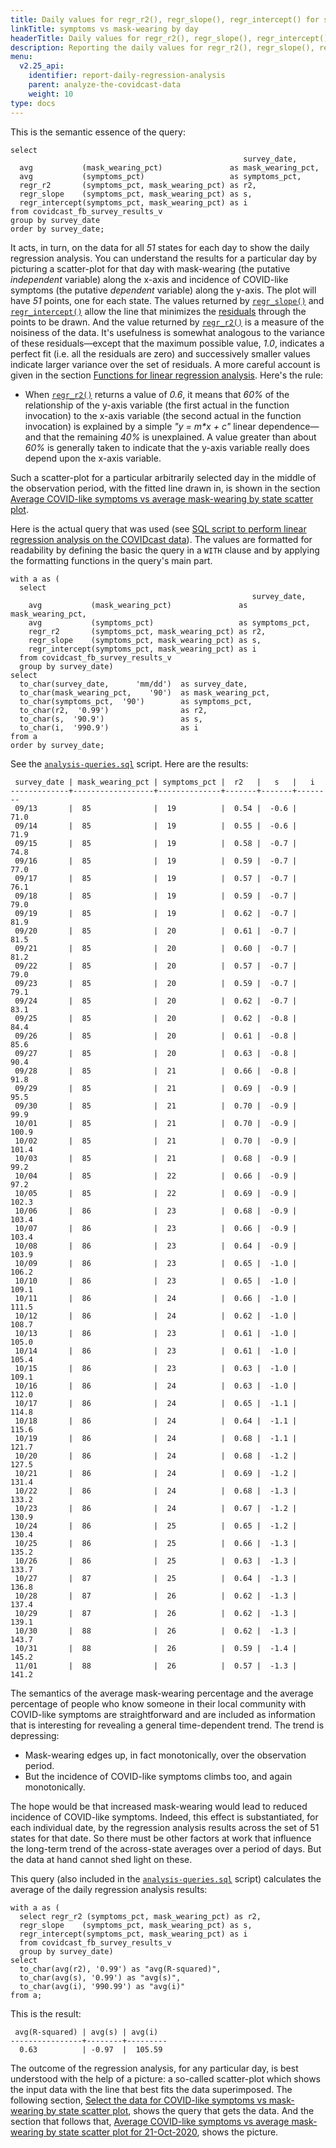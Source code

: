 ```yaml
---
title: Daily values for regr_r2(), regr_slope(), regr_intercept() for symptoms vs mask-wearing
linkTitle: symptoms vs mask-wearing by day
headerTitle: Daily values for regr_r2(), regr_slope(), regr_intercept() for symptoms vs mask-wearing
description: Reporting the daily values for regr_r2(), regr_slope(), regr_intercept() for symptoms vs mask-wearing
menu:
  v2.25_api:
    identifier: report-daily-regression-analysis
    parent: analyze-the-covidcast-data
    weight: 10
type: docs
---
```


This is the semantic essence of the query:

```plpgsql
select
                                                    survey_date,
  avg           (mask_wearing_pct)               as mask_wearing_pct,
  avg           (symptoms_pct)                   as symptoms_pct,
  regr_r2       (symptoms_pct, mask_wearing_pct) as r2,
  regr_slope    (symptoms_pct, mask_wearing_pct) as s,
  regr_intercept(symptoms_pct, mask_wearing_pct) as i
from covidcast_fb_survey_results_v
group by survey_date
order by survey_date;
```

It acts, in turn, on the data for all _51_ states for each day to show the daily regression analysis. You can understand the results for a particular day by picturing a scatter-plot for that day with mask-wearing (the putative _independent_ variable) along the x-axis and incidence of COVID-like symptoms (the putative _dependent_ variable) along the y-axis. The plot will have _51_ points, one for each state. The values returned by [`regr_slope()`](../../../function-syntax-semantics/linear-regression/regr/#regr-slope-regr-intercept) and [`regr_intercept()`](../../../function-syntax-semantics/linear-regression/regr/#regr-slope-regr-intercept) allow the line that minimizes the [residuals](https://statisticsbyjim.com/glossary/residuals/) through the points to be drawn. And the value returned by [`regr_r2()`](../../../function-syntax-semantics/linear-regression/regr/#regr-r2) is a measure of the noisiness of the data. It's usefulness is somewhat analogous to the variance of these residuals—except that the maximum possible value, _1.0_, indicates a perfect fit (i.e. all the residuals are zero) and successively smaller values indicate larger variance over the set of residuals. A more careful account is given in the section [Functions for linear regression analysis](../../../function-syntax-semantics/linear-regression/). Here's the rule:

- When [`regr_r2()`](../../../function-syntax-semantics/linear-regression/regr/#regr-r2) returns a value of _0.6_, it means that _60%_ of the relationship of the y-axis variable (the first actual in the function invocation) to the x-axis variable (the second actual in the function invocation) is explained by a simple _"y = m*x + c"_ linear dependence—and that the remaining _40%_ is unexplained. A value greater than about _60%_ is generally taken to indicate that the y-axis variable really does depend upon the x-axis variable.

Such a scatter-plot for a particular arbitrarily selected day in the middle of the observation period, with the fitted line drawn in, is shown in the section [Average COVID-like symptoms vs average mask-wearing by state scatter plot](../scatter-plot-for-2020-10-21/).

Here is the actual query that was used (see [SQL script to perform linear regression analysis on the COVIDcast data](../analysis-scripts/analysis-queries-sql/)). The values are formatted for readability by defining the basic the  query in a `WITH` clause and by applying the formatting functions in the query's main part.

```plpgsql
with a as (
  select
                                                      survey_date,
    avg           (mask_wearing_pct)               as mask_wearing_pct,
    avg           (symptoms_pct)                   as symptoms_pct,
    regr_r2       (symptoms_pct, mask_wearing_pct) as r2,
    regr_slope    (symptoms_pct, mask_wearing_pct) as s,
    regr_intercept(symptoms_pct, mask_wearing_pct) as i
  from covidcast_fb_survey_results_v
  group by survey_date)
select
  to_char(survey_date,      'mm/dd')  as survey_date,
  to_char(mask_wearing_pct,    '90')  as mask_wearing_pct,
  to_char(symptoms_pct,  '90')        as symptoms_pct,
  to_char(r2,  '0.99')                as r2,
  to_char(s,  '90.9')                 as s,
  to_char(i,  '990.9')                as i
from a
order by survey_date;
```

See the [`analysis-queries.sql`](./../analysis-scripts/analysis-queries-sql/) script. Here are the results:

```
 survey_date | mask_wearing_pct | symptoms_pct |  r2   |   s   |   i
-------------+------------------+--------------+-------+-------+--------
 09/13       |  85              |  19          |  0.54 |  -0.6 |   71.0
 09/14       |  85              |  19          |  0.55 |  -0.6 |   71.9
 09/15       |  85              |  19          |  0.58 |  -0.7 |   74.8
 09/16       |  85              |  19          |  0.59 |  -0.7 |   77.0
 09/17       |  85              |  19          |  0.57 |  -0.7 |   76.1
 09/18       |  85              |  19          |  0.59 |  -0.7 |   79.0
 09/19       |  85              |  19          |  0.62 |  -0.7 |   81.9
 09/20       |  85              |  20          |  0.61 |  -0.7 |   81.5
 09/21       |  85              |  20          |  0.60 |  -0.7 |   81.2
 09/22       |  85              |  20          |  0.57 |  -0.7 |   79.0
 09/23       |  85              |  20          |  0.59 |  -0.7 |   79.1
 09/24       |  85              |  20          |  0.62 |  -0.7 |   83.1
 09/25       |  85              |  20          |  0.62 |  -0.8 |   84.4
 09/26       |  85              |  20          |  0.61 |  -0.8 |   85.6
 09/27       |  85              |  20          |  0.63 |  -0.8 |   90.4
 09/28       |  85              |  21          |  0.66 |  -0.8 |   91.8
 09/29       |  85              |  21          |  0.69 |  -0.9 |   95.5
 09/30       |  85              |  21          |  0.70 |  -0.9 |   99.9
 10/01       |  85              |  21          |  0.70 |  -0.9 |  100.9
 10/02       |  85              |  21          |  0.70 |  -0.9 |  101.4
 10/03       |  85              |  21          |  0.68 |  -0.9 |   99.2
 10/04       |  85              |  22          |  0.66 |  -0.9 |   97.2
 10/05       |  85              |  22          |  0.69 |  -0.9 |  102.3
 10/06       |  86              |  23          |  0.68 |  -0.9 |  103.4
 10/07       |  86              |  23          |  0.66 |  -0.9 |  103.4
 10/08       |  86              |  23          |  0.64 |  -0.9 |  103.9
 10/09       |  86              |  23          |  0.65 |  -1.0 |  106.2
 10/10       |  86              |  23          |  0.65 |  -1.0 |  109.1
 10/11       |  86              |  24          |  0.66 |  -1.0 |  111.5
 10/12       |  86              |  24          |  0.62 |  -1.0 |  108.7
 10/13       |  86              |  23          |  0.61 |  -1.0 |  105.0
 10/14       |  86              |  23          |  0.61 |  -1.0 |  105.4
 10/15       |  86              |  23          |  0.63 |  -1.0 |  109.1
 10/16       |  86              |  24          |  0.63 |  -1.0 |  112.0
 10/17       |  86              |  24          |  0.65 |  -1.1 |  114.8
 10/18       |  86              |  24          |  0.64 |  -1.1 |  115.6
 10/19       |  86              |  24          |  0.68 |  -1.1 |  121.7
 10/20       |  86              |  24          |  0.68 |  -1.2 |  127.5
 10/21       |  86              |  24          |  0.69 |  -1.2 |  131.4
 10/22       |  86              |  24          |  0.68 |  -1.3 |  133.2
 10/23       |  86              |  24          |  0.67 |  -1.2 |  130.9
 10/24       |  86              |  25          |  0.65 |  -1.2 |  130.4
 10/25       |  86              |  25          |  0.66 |  -1.3 |  135.2
 10/26       |  86              |  25          |  0.63 |  -1.3 |  133.7
 10/27       |  87              |  25          |  0.64 |  -1.3 |  136.8
 10/28       |  87              |  26          |  0.62 |  -1.3 |  137.4
 10/29       |  87              |  26          |  0.62 |  -1.3 |  139.1
 10/30       |  88              |  26          |  0.62 |  -1.3 |  143.7
 10/31       |  88              |  26          |  0.59 |  -1.4 |  145.2
 11/01       |  88              |  26          |  0.57 |  -1.3 |  141.2
```

The semantics of the average mask-wearing percentage and the average percentage of people who know someone in their local community with COVID-like symptoms are straightforward and are included as information that is interesting for revealing a general time-dependent trend. The trend is depressing:

- Mask-wearing edges up, in fact monotonically, over the observation period.
- But the incidence of COVID-like symptoms climbs too, and again monotonically.

The hope would be that increased mask-wearing would lead to reduced incidence of COVID-like symptoms. Indeed, this effect is substantiated, for each individual date, by the regression analysis results across the set of 51 states for that date. So there must be other factors at work that influence the long-term trend of the across-state averages over a period of days. But the data at hand cannot shed light on these.

This query (also included in the [`analysis-queries.sql`](./../analysis-scripts/analysis-queries-sql/) script) calculates the average of the daily regression analysis results:

```plpgsql
with a as (
  select regr_r2 (symptoms_pct, mask_wearing_pct) as r2,
  regr_slope    (symptoms_pct, mask_wearing_pct) as s,
  regr_intercept(symptoms_pct, mask_wearing_pct) as i
  from covidcast_fb_survey_results_v
  group by survey_date)
select
  to_char(avg(r2), '0.99') as "avg(R-squared)",
  to_char(avg(s), '0.99') as "avg(s)",
  to_char(avg(i), '990.99') as "avg(i)"
from a;
```

This is the result:

```
 avg(R-squared) | avg(s) | avg(i)
----------------+--------+---------
  0.63          | -0.97  |  105.59
```

The outcome of the regression analysis, for any particular day, is best understood with the help of a picture: a so-called scatter-plot which shows the input data with the line that best fits the data superimposed. The following section, [Select the data for COVID-like symptoms vs mask-wearing by state scatter plot](../symptoms-vs-mask-wearing-by-state/), shows the query that gets the data. And the section that follows that, [Average COVID-like symptoms vs average mask-wearing by state scatter plot for 21-Oct-2020](../scatter-plot-for-2020-10-21/), shows the picture.
